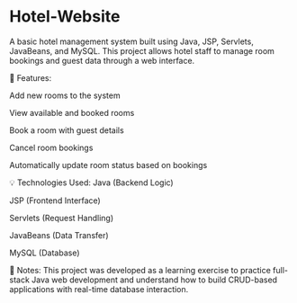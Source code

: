 # Hotel-Website

A basic hotel management system built using Java, JSP, Servlets, JavaBeans, and MySQL. This project allows hotel staff to manage room bookings and guest data through a web interface.

🔧 Features:

Add new rooms to the system

View available and booked rooms

Book a room with guest details

Cancel room bookings

Automatically update room status based on bookings

💡 Technologies Used:
Java (Backend Logic)

JSP (Frontend Interface)

Servlets (Request Handling)

JavaBeans (Data Transfer)

MySQL (Database)

📌 Notes:
This project was developed as a learning exercise to practice full-stack Java web development and understand how to build CRUD-based applications with real-time database interaction.

